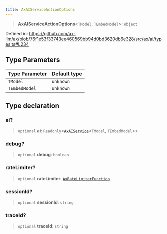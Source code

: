 ```yaml
---
title: AxAIServiceActionOptions
---
```


> **AxAIServiceActionOptions**\<`TModel`, `TEmbedModel`\>: `object`

Defined in: https://github.com/ax-llm/ax/blob/76f1e53f33743ee460569bb94d0bd3620db6e328/src/ax/ai/types.ts#L234

## Type Parameters

| Type Parameter | Default type |
| ------ | ------ |
| `TModel` | `unknown` |
| `TEmbedModel` | `unknown` |

## Type declaration

<a id="ai"></a>

### ai?

> `optional` **ai**: `Readonly`\<[`AxAIService`](/api/#03-apidocs/interfaceaxaiservice)\<`TModel`, `TEmbedModel`\>\>

<a id="debug"></a>

### debug?

> `optional` **debug**: `boolean`

<a id="rateLimiter"></a>

### rateLimiter?

> `optional` **rateLimiter**: [`AxRateLimiterFunction`](/api/#03-apidocs/typealiasaxratelimiterfunction)

<a id="sessionId"></a>

### sessionId?

> `optional` **sessionId**: `string`

<a id="traceId"></a>

### traceId?

> `optional` **traceId**: `string`
